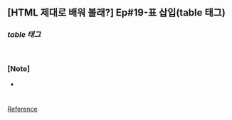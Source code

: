## [HTML 제대로 배워 볼래?] Ep#19-표 삽입(table 태그)

### _table 태그_

```html

```

#

### [Note]

-

#

[Reference](https://www.youtube.com/watch?v=wgaq7SnSs9U)
